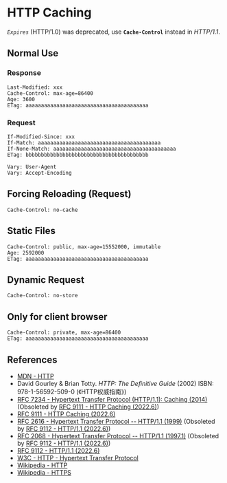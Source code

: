 # HTTP Caching

*`Expires`* (HTTP/1.0) was deprecated, use **`Cache-Control`** instead in *HTTP/1.1*.

## Normal Use

### Response

```http
Last-Modified: xxx
Cache-Control: max-age=86400
Age: 3600
ETag: aaaaaaaaaaaaaaaaaaaaaaaaaaaaaaaaaaaaaaaa
```

### Request

```http
If-Modified-Since: xxx
If-Match: aaaaaaaaaaaaaaaaaaaaaaaaaaaaaaaaaaaaaaaa
If-None-Match: aaaaaaaaaaaaaaaaaaaaaaaaaaaaaaaaaaaaaaaa
ETag: bbbbbbbbbbbbbbbbbbbbbbbbbbbbbbbbbbbbbbbb

Vary: User-Agent
Vary: Accept-Encoding
```

## Forcing Reloading (Request)

```http
Cache-Control: no-cache
```

## Static Files

```http
Cache-Control: public, max-age=15552000, immutable
Age: 2592000
ETag: aaaaaaaaaaaaaaaaaaaaaaaaaaaaaaaaaaaaaaaa
```

## Dynamic Request

```http
Cache-Control: no-store
```

## Only for client browser

```http
Cache-Control: private, max-age=86400
ETag: aaaaaaaaaaaaaaaaaaaaaaaaaaaaaaaaaaaaaaaa
```

## References

<!-- markdownlint-disable line-length -->

- [MDN - HTTP](https://developer.mozilla.org/en-US/docs/Web/HTTP)
- David Gourley & Brian Totty. *HTTP: The Definitive Guide* (2002) ISBN: 978-1-56592-509-0 (《HTTP权威指南》)
- [RFC 7234 - Hypertext Transfer Protocol (HTTP/1.1): Caching (2014)](https://www.rfc-editor.org/rfc/rfc7234) (Obsoleted by [RFC 9111 - HTTP Caching (2022.6)](https://www.rfc-editor.org/rfc/rfc9111))
- [RFC 9111 - HTTP Caching (2022.6)](https://www.rfc-editor.org/rfc/rfc9111)
- [RFC 2616 - Hypertext Transfer Protocol -- HTTP/1.1 (1999)](https://www.rfc-editor.org/rfc/rfc2616) (Obsoleted by [RFC 9112 - HTTP/1.1 (2022.6)](https://www.rfc-editor.org/rfc/rfc9112))
- [RFC 2068 - Hypertext Transfer Protocol -- HTTP/1.1 (1997.1)](https://www.rfc-editor.org/rfc/rfc2068) (Obsoleted by [RFC 9112 - HTTP/1.1 (2022.6)](https://www.rfc-editor.org/rfc/rfc9112))
- [RFC 9112 - HTTP/1.1 (2022.6)](https://www.rfc-editor.org/rfc/rfc9112)
- [W3C - HTTP - Hypertext Transfer Protocol](https://www.w3.org/Protocols/)
- [Wikipedia - HTTP](https://en.wikipedia.org/wiki/Hypertext%20Transfer%20Protocol)
- [Wikipedia - HTTPS](https://en.wikipedia.org/wiki/HTTPS)

<!-- markdownlint-enable line-length -->
